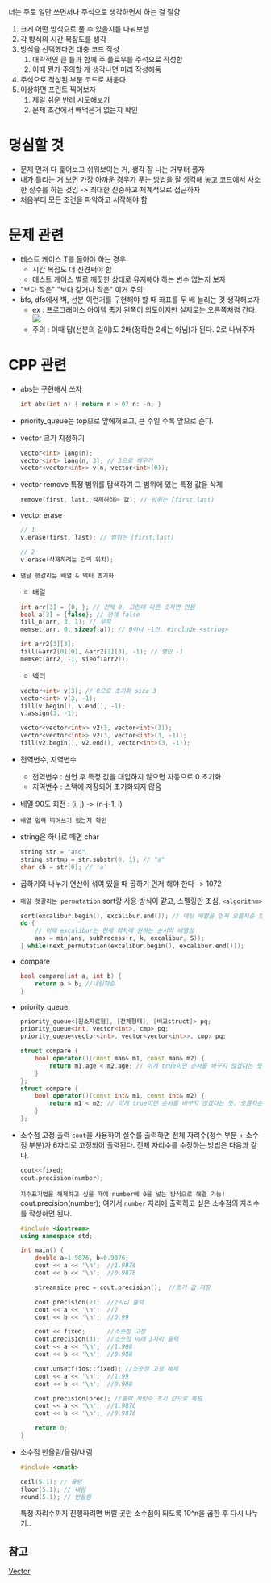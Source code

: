 너는 주로 일단 쓰면서나 주석으로 생각하면서 하는 걸 잘함
1. 크게 어떤 방식으로 풀 수 있을지를 나눠보셈
2. 각 방식의 시간 복잡도를 생각
3. 방식을 선택했다면 대충 코드 작성
	1. 대략적인 큰 틀과 함께 주 플로우를 주석으로 작성함
	2. 이때 뭔가 주의할 게 생각나면 미리 작성해둠
4. 주석으로 작성된 부분 코드로 채운다.
5. 이상하면 프린트 찍어보자
	1. 제일 쉬운 반례 시도해보기
	2. 문제 조건에서 빼먹은거 없는지 확인
# 명심할 것
- 문제 먼저 다 훑어보고 쉬워보이는 거, 생각 잘 나는 거부터 풀자
- 내가 틀리는 거 보면 가장 아까운 경우가 푸는 방법을 잘 생각해 놓고 코드에서 사소한 실수를 하는 것임 -> 최대한 신중하고 체계적으로 접근하자
- 처음부터 모든 조건을 파악하고 시작해야 함
# 문제 관련
- 테스트 케이스 T를 돌아야 하는 경우
	- 시간 복잡도 더 신경써야 함
	- 테스트 케이스 별로 깨끗한 상태로 유지해야 하는 변수 없는지 보자
- "보다 작은" "보다 같거나 작은" 이거 주의!
- bfs, dfs에서 벽, 선분 이런거를 구현해야 할 때 좌표를 두 배 늘리는 것 생각해보자
	- ex : 프로그래머스 아이템 줍기
	  왼쪽이 의도이지만 실제로는 오른쪽처럼 간다. ![](https://i.imgur.com/xWs2GBu.png)
	- 주의 : 이때 답(선분의 길이)도 2배(정확한 2배는 아님)가 된다. 2로 나눠주자 

# CPP 관련
- abs는 구현해서 쓰자
	```cpp
	int abs(int n) { return n > 0? n: -n; } 
	```
- priority_queue는 top으로 앞에꺼보고, 큰 수일 수록 앞으로 준다. 
- vector 크기 지정하기
	```cpp
	vector<int> lang(n);
	vector<int> lang(n, 3); // 3으로 채우기
    vector<vector<int>> v(n, vector<int>(0));
	```
- vector remove
   특정 범위를 탐색하여 그 범위에 있는 특정 값을 삭제
	```cpp
	remove(first, last, 삭제하려는 값); // 범위는 [first,last)
	```
- vector erase
	```cpp
	// 1
	v.erase(first, last); // 범위는 [first,last)
	
	// 2
	v.erase(삭제하려는 값의 위치);
	```
- `맨날 헷갈리는 배열 & 벡터 초기화`
	- 배열
	```cpp
	int arr[3] = {0, }; // 전체 0, 그런데 다른 숫자면 안됨
	bool a[3] = {false}; // 전체 false
	fill_n(arr, 3, 1); // 무적
	memset(arr, 0, sizeof(a)); // 0이나 -1만, #include <string>
	
	int arr2[3][3];
	fill(&arr2[0][0], &arr2[2][3], -1); // 행만 -1
	memset(arr2, -1, sieof(arr2));
	```
	- 벡터
	```cpp
	vector<int> v(3); // 0으로 초기화 size 3
	vector<int> v(3, -1);
	fill(v.begin(), v.end(), -1);
	v.assign(3, -1);
	
	vector<vector<int>> v2(3, vector<int>(3));
	vector<vector<int>> v2(3, vector<int>(3, -1));
	fill(v2.begin(), v2.end(), vector<int>(3, -1));
	```
- 전역변수, 지역변수
	- 전역변수 : 선언 후 특정 값을 대입하지 않으면 자동으로 0 초기화
	- 지역변수 : 스택에 저장되어 초기화되지 않음
- 배열 90도 회전 : (i, j) -> (n-j-1, i)
- `배열 입력 띄어쓰기 있는지 확인`
- string은 하나로 떼면 char
	```cpp
	string str = "asd"
	string strtmp = str.substr(0, 1); // "a"
	char ch = str[0]; // 'a'
	```
- 곱하기와 나누기 연산이 섞여 있을 때 곱하기 먼저 해야 한다 -> 1072
- `매일 헷갈리는 permutation`
	sort랑 사용 방식이 같고, 스펠링만 조심, `<algorithm>`
	```cpp
	sort(excalibur.begin(), excalibur.end()); // 대상 배열을 먼저 오름차순 정렬
	do {
		// 이때 excalibur는 현재 회차에 원하는 순서의 배열임 
		ans = min(ans, subProcess(r, k, excalibur, S)); 
	} while(next_permutation(excalibur.begin(), excalibur.end()));
	```
- compare
	```cpp
	bool compare(int a, int b) {
		return a > b; //내림차순
	}
	```
- priority_queue
	```cpp
	priority_queue<[원소자료형], [전체형태], [비교struct]> pq;
	priority_queue<int, vector<int>, cmp> pq;
	priority_queue<vector<int>, vector<vector<int>>, cmp> pq;
	```
	```cpp
	struct compare { 
		bool operator()(const man& m1, const man& m2) {
			return m1.age < m2.age; // 이게 true이면 순서를 바꾸지 않겠다는 뜻. 오름차순.
		}
	};
	struct compare { 
		bool operator()(const int& m1, const int& m2) {
			return m1 < m2; // 이게 true이면 순서를 바꾸지 않겠다는 뜻. 오름차순.
		}
	};
	```
- 소수점 고정 출력
	`cout`을 사용하여 실수를 출력하면 전체 자리수(정수 부분 + 소수점 부분)가 6자리로 고정되어 출력된다.
	전체 자리수를 수정하는 방법은 다음과 같다.
	```cpp
	cout<<fixed;
	cout.precision(number);
	```
	`지수표기법을 해제하고 싶을 때에 number에 0을 넣는 방식으로 해결 가능!`
	cout.precision(number); 여기서 `number` 자리에 출력하고 싶은 소수점의 자리수를 작성하면 된다.
	```cpp
	#include <iostream>
	using namespace std;
	
	int main() {
	    double a=1.9876, b=0.9876;
	    cout << a << '\n';  //1.9876
	    cout << b << '\n';  //0.9876
	
	    streamsize prec = cout.precision();  //초기 값 저장
	
	    cout.precision(2);  //2자리 출력
	    cout << a << '\n';  //2
	    cout << b << '\n';  //0.99
	
	    cout << fixed;      //소숫점 고정
	    cout.precision(3);  //소숫점 아래 3자리 출력
	    cout << a << '\n';  //1.988
	    cout << b << '\n';  //0.988
	
	    cout.unsetf(ios::fixed); //소숫점 고정 해제
	    cout << a << '\n';  //1.99
	    cout << b << '\n';  //0.988
	
	    cout.precision(prec); //출력 자릿수 초기 값으로 복원
	    cout << a << '\n';  //1.9876
	    cout << b << '\n';  //0.9876
	
	    return 0;
	}
	```

- 소수점 반올림/올림/내림
	```cpp
	#include <cmath>
	
	ceil(5.1); // 올림
	floor(5.1); // 내림
	round(5.1); // 반올림
	```
	특정 자리수까지 진행하려면 버릴 곳만 소수점이 되도록 10^n을 곱한 후 다시 나누기..
## 참고
[Vector](Vector.md)